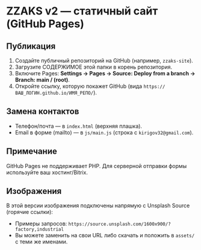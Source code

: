 # ZZAKS v2 — статичный сайт (GitHub Pages)

## Публикация
1) Создайте публичный репозиторий на GitHub (например, `zzaks-site`).
2) Загрузите СОДЕРЖИМОЕ этой папки в корень репозитория.
3) Включите Pages: **Settings → Pages → Source: Deploy from a branch → Branch: main / (root)**.
4) Откройте ссылку, которую покажет GitHub (вида `https://ВАШ_ЛОГИН.github.io/ИМЯ_РЕПО/`).

## Замена контактов
- Телефон/почта — в `index.html` (верхняя плашка).
- Email в форме (mailto) — в `js/main.js` (строка с `kirigov32@gmail.com`).

## Примечание
GitHub Pages не поддерживает PHP. Для серверной отправки формы используйте ваш хостинг/Bitrix.


## Изображения
В этой версии изображения подключены напрямую с Unsplash Source (горячие ссылки):
- Примеры запросов: `https://source.unsplash.com/1600x900/?factory,industrial`
- Вы можете заменить на свои URL либо скачать и положить в `assets/` с теми же именами.

